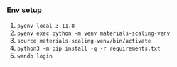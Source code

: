 ### Env setup

1. `pyenv local 3.11.8`
2. `pyenv exec python -m venv materials-scaling-venv`
3. `source materials-scaling-venv/bin/activate`
4. `python3 -m pip install -q -r requirements.txt`
5. `wandb login`